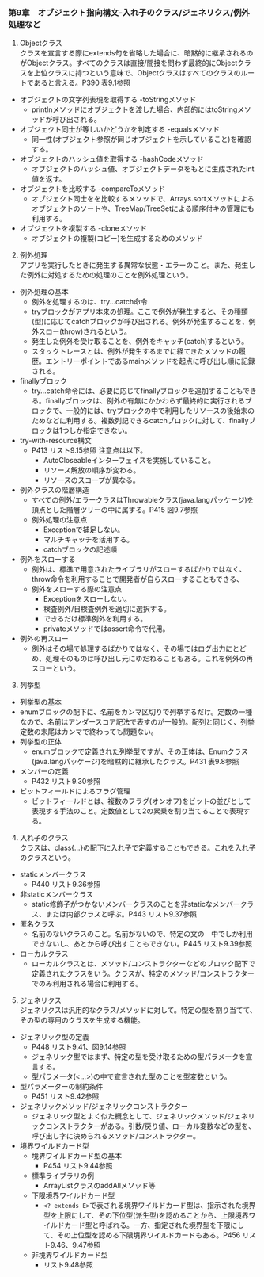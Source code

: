 ### 第9章　オブジェクト指向構文-入れ子のクラス/ジェネリクス/例外処理など

1. Objectクラス  
クラスを宣言する際にextends句を省略した場合に、暗黙的に継承されるのがObjectクラス。すべてのクラスは直接/間接を問わず最終的にObjectクラスを上位クラスに持つという意味で、Objectクラスはすべてのクラスのルートであると言える。P390 表9.1参照
* オブジェクトの文字列表現を取得する -toStringメソッド
  * printlnメソッドにオブジェクトを渡した場合、内部的にはtoStringメソッドが呼び出される。
* オブジェクト同士が等しいかどうかを判定する -equalsメソッド
  * 同一性(オブジェクト参照が同じオブジェクトを示していること)を確認する。
* オブジェクトのハッシュ値を取得する -hashCodeメソッド
  * オブジェクトのハッシュ値、オブジェクトデータをもとに生成されたint値を返す。
* オブジェクトを比較する -compareToメソッド
  * オブジェクト同士をを比較するメソッドで、Arrays.sortメソッドによるオブジェクトのソートや、TreeMap/TreeSetによる順序付キの管理にも利用する。
* オブジェクトを複製する -cloneメソッド
  * オブジェクトの複製(コピー)を生成するためのメソッド
2. 例外処理  
アプリを実行したときに発生する異常な状態・エラーのこと。また、発生した例外に対処するための処理のことを例外処理という。
* 例外処理の基本
  * 例外を処理するのは、try...catch命令 
  * tryブロックがアプリ本来の処理。ここで例外が発生すると、その種類(型)に応じてcatchブロックが呼び出される。例外が発生することを、例外スロー(throw)されるという。
  * 発生した例外を受け取ることを、例外をキャッチ(catch)するという。
  * スタックトレースとは、例外が発生するまでに経てきたメソッドの履歴。エントリーポイントであるmainメソッドを起点に呼び出し順に記録される。
* finallyブロック
  * try...catch命令には、必要に応じてfinallyブロックを追加することもできる。finallyブロックは、例外の有無にかかわらず最終的に実行されるブロックで、一般的には、tryブロックの中で利用したリソースの後始末のためなどに利用する。複数列記できるcatchブロックに対して、finallyブロックは1つしか指定できない。
* try-with-resource構文
  * P413 リスト9.15参照 注意点は以下。
    * AutoCloseableインターフェイスを実施していること。
    * リソース解放の順序が変わる。
    * リソースのスコープが異なる。
* 例外クラスの階層構造
  * すべての例外/エラークラスはThrowableクラス(java.langパッケージ)を頂点とした階層ツリーの中に属する。P415 図9.7参照
  * 例外処理の注意点
    * Exceptionで補足しない。
    * マルチキャッチを活用する。
    * catchブロックの記述順
* 例外をスローする
  * 例外は、標準で用意されたライブラリがスローするばかりではなく、throw命令を利用することで開発者が自らスローすることもできる、
  * 例外をスローする際の注意点  
    * Exceptionをスローしない。
    * 検査例外/日検査例外を適切に選択する。
    * できるだけ標準例外を利用する。
    * privateメソッドではassert命令で代用。
* 例外の再スロー  
  * 例外はその場で処理するばかりではなく、その場ではログ出力にとどめ、処理そのものは呼び出し元にゆだねることもある。これを例外の再スローという。
3. 列挙型
*  列挙型の基本
  * enumブロックの配下に、名前をカンマ区切りで列挙するだけ。定数の一種なので、名前はアンダースコア記法で表すのが一般的。配列と同じく、列挙定数の末尾はカンマで終わっても問題ない。
* 列挙型の正体
  * enumブロックで定義された列挙型ですが、その正体は、Enumクラス(java.langパッケージ)を暗黙的に継承したクラス。P431 表9.8参照
* メンバーの定義
  * P432 リスト9.30参照
* ビットフィールドによるフラグ管理
  * ビットフィールドとは、複数のフラグ(オンオフ)をビットの並びとして表現する手法のこと。定数値として2の累乗を割り当てることで表現する。
4. 入れ子のクラス  
クラスは、class{...}の配下に入れ子で定義することもできる。これを入れ子のクラスという。
* staticメンバークラス
  * P440 リスト9.36参照
* 非staticメンバークラス
  * static修飾子がつかないメンバークラスのことを非staticなメンバークラス、または内部クラスと呼ぶ。P443 リスト9.37参照
* 匿名クラス
  * 名前のないクラスのこと。名前がないので、特定の文の　中でしか利用できないし、あとから呼び出すこともできない。P445 リスト9.39参照
* ローカルクラス
  * ローカルクラスとは、メソッド/コンストラクターなどのブロック配下で定義されたクラスをいう。クラスが、特定のメソッド/コンストラクターでのみ利用される場合に利用する。
5. ジェネリクス  
ジェネリクスは汎用的なクラス/メソッドに対して。特定の型を割り当てて、その型の専用のクラスを生成する機能。
* ジェネリック型の定義
  * P448 リスト9.41、図9.14参照
  * ジェネリック型ではまず、特定の型を受け取るための型パラメータを宣言する。
  * 型パラメータ(<...>)の中で宣言された型のことを型変数という。
* 型パラメーターの制約条件
  * P451 リスト9.42参照
* ジェネリックメソッド/ジェネリックコンストラクター
  * ジェネリック型とよく似た概念として、ジェネリックメソッド/ジェネリックコンストラクターがある。引数/戻り値、ローカル変数などの型を、呼び出し字に決められるメソッド/コンストラクター。
* 境界ワイルドカード型
  * 境界ワイルドカード型の基本
    * P454 リスト9.44参照
  * 標準ライブラリの例
    * ArrayListクラスのaddAllメソッド等
  * 下限境界ワイルドカード型
    * `<? extends E>`で表される境界ワイルドカード型は、指示された境界型を上限にして、その下位型(派生型)を認めることから、上限境界ワイルドカード型と呼ばれる。一方、指定された境界型を下限にして、その上位型を認める下限境界ワイルドカードもある。P456 リスト9.46、9.47参照
  * 非境界ワイルドカード型
    * リスト9.48参照
